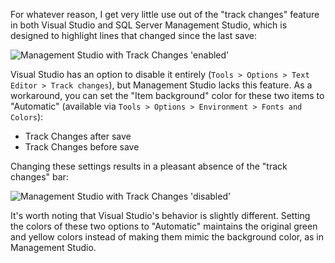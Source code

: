 ﻿For whatever reason, I get very little use out of the "track changes" feature in
both Visual Studio and SQL Server Management Studio, which is designed to
highlight lines that changed since the last save:

![Management Studio with Track Changes 'enabled'][a]

Visual Studio has an option to disable it entirely (`Tools > Options > Text
Editor > Track changes`), but Management Studio lacks this feature. As a
workaround, you can set the "Item background" color for these two items to
"Automatic" (available via `Tools > Options > Environment > Fonts and Colors`):

* Track Changes after save
* Track Changes before save

Changing these settings results in a pleasant absence of the "track changes" bar:

![Management Studio with Track Changes 'disabled'][b]

It's worth noting that Visual Studio's behavior is slightly different. Setting the
colors of these two options to "Automatic" maintains the original green and yellow
colors instead of making them mimic the background color, as in Management Studio.

[a]: Content/posts/img/disable-track-changes-in-sql-server-management-studio_01.png
[b]: Content/posts/img/disable-track-changes-in-sql-server-management-studio_02.png